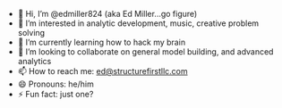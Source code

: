 - 👋 Hi, I’m @edmiller824 (aka Ed Miller...go figure)
- 👀 I’m interested in analytic development, music, creative problem solving
- 🌱 I’m currently learning how to hack my brain
- 💞️ I’m looking to collaborate on general model building, and advanced analytics
- 📫 How to reach me: ed@structurefirstllc.com
- 😄 Pronouns: he/him
- ⚡ Fun fact: just one?

<!---
edmiller824/edmiller824 is a ✨ special ✨ repository because its `README.md` (this file) appears on your GitHub profile.
You can click the Preview link to take a look at your changes.
--->
